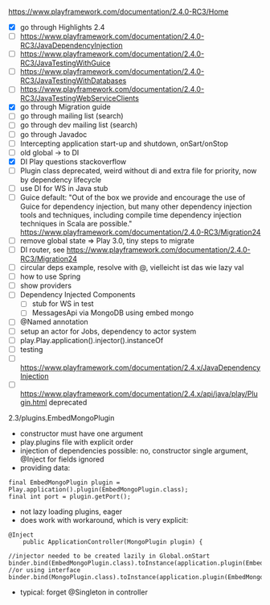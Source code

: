 https://www.playframework.com/documentation/2.4.0-RC3/Home
* [x] go through Highlights 2.4
* [ ] https://www.playframework.com/documentation/2.4.0-RC3/JavaDependencyInjection
* [ ] https://www.playframework.com/documentation/2.4.0-RC3/JavaTestingWithGuice
* [ ] https://www.playframework.com/documentation/2.4.0-RC3/JavaTestingWithDatabases
* [ ] https://www.playframework.com/documentation/2.4.0-RC3/JavaTestingWebServiceClients
* [x] go through Migration guide
* [ ] go through mailing list (search)
* [ ] go through dev mailing list (search)
* [ ] go through Javadoc
* [ ] Intercepting application start-up and shutdown, onSart/onStop
* [ ] old global -> to DI
* [x] DI Play questions stackoverflow
* [ ] Plugin class deprecated, weird without di and extra file for priority, now by dependency lifecycle
* [ ] use DI for WS in Java stub
* [ ] Guice default: "Out of the box we provide and encourage the use of Guice for dependency injection, but many other dependency injection tools and techniques, including compile time dependency injection techniques in Scala are possible." https://www.playframework.com/documentation/2.4.0-RC3/Migration24 
* [ ] remove global state => Play 3.0, tiny steps to migrate
* [ ] DI router, see https://www.playframework.com/documentation/2.4.0-RC3/Migration24
* [ ] circular deps example, resolve with @, vielleicht ist das wie lazy val
* [ ] how to use Spring
* [ ] show providers
* [ ] Dependency Injected Components
   * [ ] stub for WS in test
   * [ ] MessagesApi via MongoDB using embed mongo
* [ ] @Named annotation
* [ ] setup an actor for Jobs, dependency to actor system
* [ ] play.Play.application().injector().instanceOf
* [ ] testing
* [ ]  https://www.playframework.com/documentation/2.4.x/JavaDependencyInjection
* [ ] https://www.playframework.com/documentation/2.4.x/api/java/play/Plugin.html deprecated

2.3/plugins.EmbedMongoPlugin
* constructor must have one argument
* play.plugins file with explicit order
* injection of dependencies possible: no, constructor single argument, @Inject for fields ignored
* providing data: 
```
final EmbedMongoPlugin plugin = Play.application().plugin(EmbedMongoPlugin.class);
final int port = plugin.getPort();
```
* not lazy loading plugins, eager
* does work with workaround, which is very explicit:
```
@Inject
    public ApplicationController(MongoPlugin plugin) {
```

```
//injector needed to be created lazily in Global.onStart
binder.bind(EmbedMongoPlugin.class).toInstance(application.plugin(EmbedMongoPlugin.class));
//or using interface 
binder.bind(MongoPlugin.class).toInstance(application.plugin(EmbedMongoPlugin.class));
```
* typical: forget @Singleton in controller
